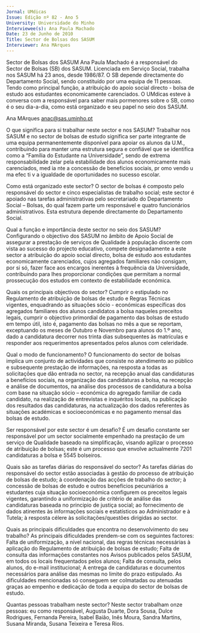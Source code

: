 ```yaml
---
Jornal: UMdicas
Issue: Edição nº 82 - Ano 5
University: Universidade do Minho
Interviewee(s): Ana Paula Machado
Date: 23 de Junho de 2010
Title: Sector de Bolsas dos SASUM
Interviewer: Ana MArques
---
```


Sector de Bolsas dos SASUM
Ana Paula Machado é a responsável do Sector de Bolsas (SB) dos
SASUM. Licenciada em Serviço Social, trabalha nos SASUM há 23
anos, desde 1986/87. O SB depende directamente do
Departamento Social, sendo constituído por uma equipa de 11 pessoas.
Tendo como principal função, a atribuição do apoio social directo - bolsa de
estudo aos estudantes economicamente carenciados. O UMdicas esteve à
conversa com a responsável para saber mais pormenores sobre o SB, como
é o seu dia-a-dia, como está organizado e seu papel no seio dos SASUM.

Ana MArques
anac@sas.uminho.pt

O que significa para si trabalhar
neste sector e nos SASUM?
Trabalhar nos SASUM e no sector
de bolsas de estudo significa ser
parte integrante de uma equipa
permanentemente disponível
para apoiar os alunos da U.M.,
contribuindo para manter uma
estrutura segura e confiável que
se identifica como a “Família do
Estudante na Universidade”,
sendo de extrema
responsabilidade zelar pela
estabilidade dos alunos
economicamente mais
carenciados, med ia nte a
concessão de benefícios sociais,
pr omo vendo u ma efec ti v a
igualdade de oportunidades no
sucesso escolar.

Como está organizado este
sector?
O sector de bolsas é composto pelo
responsável do sector e cinco
especialistas de trabalho social;
este sector é apoiado nas tarefas
administrativas pelo secretariado
do Departamento Social – Bolsas,
do qual fazem parte um
responsável e quatro funcionários
administrativos. Esta estrutura
depende directamente do
Departamento Social.

Qual a função e importância
deste sector no seio dos SASUM?
Configurando o objectivo dos
SASUM no âmbito de Apoio Social
de assegurar a prestação de
serviços de Qualidade à população
discente com vista ao sucesso do
projecto educativo, compete
designadamente a este sector a
atribuição do apoio social directo,
bolsa de estudo aos estudantes
economicamente carenciados,
cujos agregados familiares não
consigam, por si só, fazer face aos
encargos inerentes à frequência
da Universidade, contribuindo
para lhes proporcionar condições
que permitam a normal
prossecução dos estudos em
contexto de estabilidade
económica.

Quais os principais objectivos do
sector?
Cumprir o estipulado no
Regulamento de atribuição de
bolsas de estudo e Regras
Técnicas vigentes, enquadrando
as situações sócio - económicas
específicas dos agregados
familiares dos alunos candidatos a
bolsa naqueles preceitos legais,
cumprir o objectivo primordial de
pagamento das bolsas de estudo
em tempo útil, isto é, pagamento
das bolsas no mês a que se
reportam, exceptuando os meses
de Outubro e Novembro para
alunos do 1.º ano, dado a
candidatura decorrer nos trinta
dias subsequentes às matrículas e
responder aos requerimentos
apresentados pelos alunos com
celeridade.

Qual o modo de funcionamento?
O funcionamento do sector de
bolsas implica um conjunto de
actividades que consiste no
atendimento ao público e
subsequente prestação de
informações, na resposta a todas
as solicitações que dão entrada no
sector, na recepção anual das
candidaturas a benefícios sociais,
na organização das candidaturas a
bolsa, na recepção e análise de
documentos, na análise dos
processos de candidatura a bolsa
com base na situação sócio –
económica do agregado familiar
de cada candidato, na realização
de entrevistas e inquéritos locais,
na publicação dos resultados das
candidaturas, na actualização dos
dados referentes às situações
académicas e socioeconómicas e
no pagamento mensal das bolsas
de estudo.

Ser responsável por este sector é
um desafio?
É um desafio constante ser
responsável por um sector
socialmente empenhado na
prestação de um serviço de
Qualidade baseado na
simplificação, visando agilizar o
processo de atribuição de bolsas;
este é um processo que envolve
actualmente 7201 candidaturas a
bolsa e 5545 bolseiros.

Quais são as tarefas diárias do
responsável do sector?
As tarefas diárias do responsável
do sector estão associadas à
gestão do processo de atribuição
de bolsas de estudo; à
coordenação das acções de
trabalho do sector; à concessão de
bolsas de estudo e outros
benefícios pecuniários a
estudantes cuja situação
socioeconómica configurem os
preceitos legais vigentes,
garantindo a uniformização de
critério de análise das
candidaturas baseada no principio
de justiça social; ao fornecimento
de dados atinentes às
informações sociais e estatísticos
ao Administrador e à Tutela; à
resposta célere às
solicitações/questões dirigidas ao
sector.

Quais as principais dificuldades
que encontra no desenvolvimento do seu
trabalho?
As principais dificuldades
prendem-se com os seguintes
factores: Falta de uniformização, a
nível nacional, das regras técnicas
necessárias à aplicação do
Regulamento de atribuição de
bolsas de estudo; Falta de consulta
das informações constantes nos
Avisos publicados pelos SASUM,
em todos os locais frequentados
pelos alunos; Falta de consulta,
pelos alunos, do e-mail
institucional; A entrega de
candidaturas e documentos
necessários para análise das
mesmas no limite do prazo
estipulado. As dificuldades
mencionadas só conseguem ser
colmatadas ou atenuadas graças
ao empenho e dedicação de toda a
equipa do sector de bolsas de
estudo.

Quantas pessoas trabalham
neste sector?
Neste sector trabalham onze
pessoas: eu como responsável,
Augusta Duarte, Dora Sousa, Dulce
Rodrigues, Fernanda Pereira,
Isabel Baião, Inês Moura, Sandra
Martins, Susana Miranda, Susana
Teixeira e Teresa Rios.